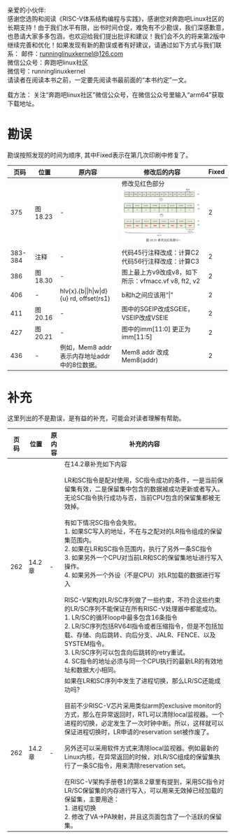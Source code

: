 # 

亲爱的小伙伴:  
感谢您选购和阅读《RISC-V体系结构编程与实践》，感谢您对奔跑吧Linux社区的长期支持！由于我们水平有限，出书时间仓促，难免有不少勘误，我们深感歉意，也恳请大家多多包涵，也欢迎给我们提出批评和建议！我们会不久的将来第2版中继续完善和优化！如果发现有新的勘误或者有好建议，请通过如下方式与我们联系：
邮件：runninglinuxkernel@126.com   
微信公众号：奔跑吧linux社区   
微信号：runninglinuxkernel   
请读者在阅读本书之前，一定要先阅读书最前面的“本书约定”一文。

载方法：
关注“奔跑吧linux社区”微信公众号，在微信公众号里输入“arm64”获取下载地址。

# 勘误

勘误按照发现的时间为顺序, 其中Fixed表示在第几次印刷中修复了。

| 页码 | 位置 | 原内容                             | 修改后的内容                         | Fixed  |
| ---- | -------- | ---------------------------------- | ------------------------------------ | ------ |
| 375    | 图18.23 | -  | 修改见红色部分   ![](pic/18.23.png) | 2 |
|383-384|  注释 | - | 代码45行注释改成：计算C2 <br> 代码56行注释改成：计算C3| 2|
| 386 | 图18.30| - | 图上最上方v9改成v8，如下所示：vfmacc.vf v8, ft2, v2| 2| 
|406| - | hlv{x}.{b\|\|h\|w\|d}{u} rd,  offset(rs1) | b和h之间应该用“\|” | 2|
|411| 图20.16| - | 图中的SGEIP改成SGEIE，VSEIP改成VSEIE | 2|
|427| 图20.21 | - | 图中的imm[11:0] 更正为 imm[11:5] | 2|
436 | - | 例如，Mem8 addr表示内存地址addr中的8位数据。| Mem8 addr 改成 Mem8(addr) | 2|

# 补充

这里列出的不是勘误，是有益的补充，可能会对读者理解有帮助。

| 页码 |   位置   |         原内容    |                补充的内容           | 
| ---- | -------- | ------------------| ------------------------------------|
| 262    | 14.2章 | -  | 在14.2章补充如下内容 <br> <br> LR和SC指令是配对使用，SC指令成功的条件，一是当前保留集有效，二是保留集中包含的数据被成功更新或者写入。无论SC指令执行成功与否，当前CPU包含的保留集都被无效掉。  <br> <br> 有如下情况SC指令会失败。 <br> 1. 如果SC写入的地址，不在与之配对的LR指令组成的保留集范围内。 <br> 2. 如果在LR和SC指令范围内，执行了另外一条SC指令   <br> 3. 如果另外一个CPU对当前LR和SC的保留集地址进行写入操作。<br>  4. 如果另外一个外设（不是CPU）对LR加载的数据进行写入  <br><br> RISC-V架构对LR/SC序列做了一些约束，不符合这些约束的LR/SC序列不能保证在所有RISC-V处理器中都能成功。 <br> 1. LR/SC的循环loop中最多包含16条指令 <br> 2. LR/SC序列包括RV64I指令或者压缩指令，但是不包括加载、存储、向后跳转、向后分支、JALR、FENCE、以及SYSTEM指令。 <br> 3. LR/SC序列可以包含向后跳转的retry重试。<br>  4. SC指令的地址必须与同一个CPU执行的最新LR的有效地址和数据大小相同。| 
| 262  | 14.2章 | - |  如果在LR和SC序列中发生了进程切换，那么LR/SC还能成功吗? <br> <br> 目前不少RISC-V芯片采用类似arm的exclusive monitor的方式，那么在异常返回时，RTL可以清除local监视器。一个进程的切换，必定发生了一次时钟中断。所以，这样就可以保证进程切换时，LR申请的reservation set被作废了。 <br> <br> 另外还可以采用软件方式来清除local监视器。例如最新的Linux内核，在异常返回的时候，对LR/SC组成的保留集执行了一条SC指令，用来清除reservation set。<br> <br> 在RISC-V架构手册卷1的第8.2章里有提到，采用SC指令对LR/SC保留集的内存进行写入，可以用来无效掉已经加载的保留集，主要用途： <br> 1. 进程切换 <br> 2. 修改了VA->PA映射，并且这页面包含了一个活跃的保留集。|
